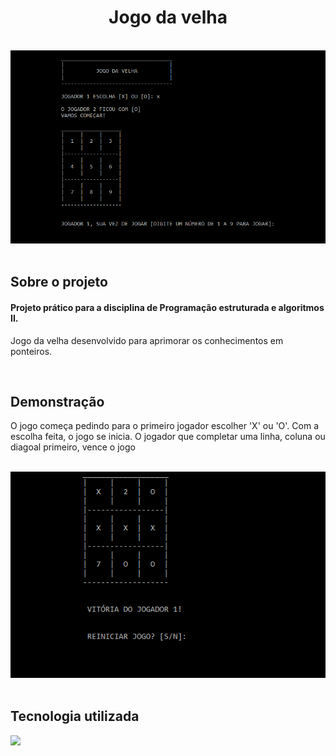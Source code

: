 <h1 align="center">
  Jogo da velha
</h1>

<br>

<div align="center">
  <img src="assets/jogoDaVelha.png" alt="Início do jogo" width="686">
</div>

<br>

## **Sobre o projeto**

#### Projeto prático para a disciplina de Programação estruturada e algoritmos II.

Jogo da velha desenvolvido para aprimorar os conhecimentos em ponteiros.

<br>

## **Demonstração**

O jogo começa pedindo para o primeiro jogador escolher 'X' ou 'O'. Com a escolha feita, o jogo se inicia. O jogador que completar uma linha, coluna ou diagoal primeiro, vence o jogo

<br>

<div align="center">
  <img src="assets/jogoDaVelhaVencedor.png" alt="Jogo da velha" width="686">
</div>

<br>

## **Tecnologia utilizada**

<div>
<a href="https://www.w3schools.com/c/">
  <img src="https://skillicons.dev/icons?i=c"/>
</a>
</div>

